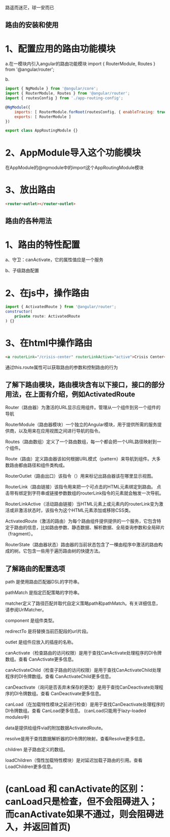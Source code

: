 路遥而迷茫，球一安而已

## 路由的安装和使用

# 1、配置应用的路由功能模块

a.在一模块内引入angular的路由功能模块 import { RouterModule, Routes } from '@angular/router';

b.
```javascript
import { NgModule } from '@angular/core';
import { RouterModule, Routes } from '@angular/router';
import { routesConfig } from './app-routing-config';

@NgModule({
	imports: [ RouterModule.forRoot(routesConfig, { enableTracing: true }) ], // { enableTracing: true } debug下用
	exports: [ RouterModule ]
})

export class AppRoutingModule {}
```

# 2、AppModule导入这个功能模块

在AppModule的@ngmodule中的import这个AppRoutingModule模块

# 3、放出路由
```html
<router-outlet></router-outlet>
```

## 路由的各种用法

# 1、路由的特性配置

a、守卫：canActivate，它的属性值应是一个服务

b、子级路由配置

# 2、在js中，操作路由
```javascript
import { ActivatedRoute } from '@angular/router';
constructor(
    private route: ActivatedRoute
) {}
```

# 3、在html中操作路由
```html
<a routerLink="/crisis-center" routerLinkActive="active">Crisis Center</a>
```

通过this.route属性可以获取路由的参数和控制路由的行为

## 了解下路由模块，路由模块含有以下接口，接口的部分用法，在上面有介绍，例如ActivatedRoute

Router（路由器）为激活的URL显示应用组件。管理从一个组件到另一个组件的导航

RouterModule（路由器模块）一个独立的Angular模块，用于提供所需的服务提供商，以及用来在应用视图之间进行导航的指令。

Routes（路由数组）定义了一个路由数组，每一个都会把一个URL路径映射到一个组件。

Route（路由）定义路由器该如何根据URL模式（pattern）来导航到组件。大多数路由都由路径和组件类构成。

RouterOutlet（路由出口）该指令（<router-outlet>）用来标记出路由器该在哪里显示视图。

RouterLink（路由链接）该指令用来把一个可点击的HTML元素绑定到路由。 点击带有绑定到字符串或链接参数数组的routerLink指令的元素就会触发一次导航。

RouterLinkActive（活动路由链接）当HTML元素上或元素内的routerLink变为激活或非激活状态时，该指令为这个HTML元素添加或移除CSS类。

ActivatedRoute（激活的路由）为每个路由组件提供提供的一个服务，它包含特定于路由的信息，比如路由参数、静态数据、解析数据、全局查询参数和全局碎片（fragment）。

RouterState（路由器状态）路由器的当前状态包含了一棵由程序中激活的路由构成的树。它包含一些用于遍历路由树的快捷方法。

## 了解路由的配置选项

path 是使用路由匹配器DSL的字符串。

pathMatch 是指定匹配策略的字符串。

matcher定义了路径匹配并取代自定义策略path和pathMatch。有关详细信息，请参阅UrlMatcher。

component 是组件类型。

redirectTo 是将替换当前匹配段的url片段。

outlet 是组件应放入的插座的名称。

canActivate（检查路由的访问权限）是用于查找CanActivate处理程序的DI令牌数组。查看 CanActivate更多信息。

canActivateChild（检查子路由的访问权限）是用于查找CanActivateChild处理程序的DI令牌数组。查看 CanActivateChild更多信息。

canDeactivate（询问是否丢弃未保存的更改）是用于查找CanDeactivate处理程序的DI令牌数组。查看 CanDeactivate更多信息。

canLoad（在加载特性模块之前进行检查）是用于查找CanDeactivate处理程序的DI令牌数组。查看 CanLoad更多信息。
(canLoad只能用于lazy-loaded modules中)

data是提供给组件via的附加数据ActivatedRoute。

resolve是用于查找数据解析器的DI令牌的映射。查看Resolve更多信息。

children 是子路由定义的数组。

loadChildren（惰性加载特性模块）是对延迟加载子路由的引用。查看LoadChildren更多信息。

# (canLoad 和 canActivate的区别：canLoad只是检查，但不会阻碍进入；而canActivate如果不通过，则会阻碍进入，并返回首页)